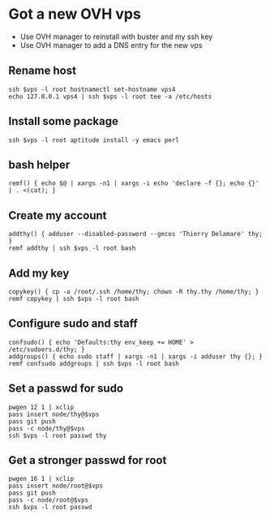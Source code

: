 # Got a new OVH vps

- Use OVH manager to reinstall with buster and my ssh key
- Use OVH manager to add a DNS entry for the new vps

## Rename host

```
ssh $vps -l root hostnamectl set-hostname vps4
echo 127.0.0.1 vps4 | ssh $vps -l root tee -a /etc/hosts
```

## Install some package

```
ssh $vps -l root aptitude install -y emacs perl
```

## bash helper

```
remf() { echo $@ | xargs -n1 | xargs -i echo 'declare -f {}; echo {}' | . <(cat); }
```

## Create my account

```
addthy() { adduser --disabled-password --gecos 'Thierry Delamare' thy; }
remf addthy | ssh $vps -l root bash
```

## Add my key

```
copykey() { cp -a /root/.ssh /home/thy; chown -R thy.thy /home/thy; }
remf copykey | ssh $vps -l root bash
```

## Configure sudo and staff

```
confsudo() { echo 'Defaults:thy env_keep += HOME' > /etc/sudoers.d/thy; }
addgroups() { echo sudo staff | xargs -n1 | xargs -i adduser thy {}; }
remf confsudo addgroups | ssh $vps -l root bash
```

## Set a passwd for sudo

```
pwgen 12 1 | xclip
pass insert node/thy@$vps
pass git push
pass -c node/thy@$vps
ssh $vps -l root passwd thy
```

## Get a stronger passwd for root

```
pwgen 16 1 | xclip
pass insert node/root@$vps
pass git push
pass -c node/root@$vps
ssh $vps -l root passwd
```
